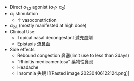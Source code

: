 - Direct α<sub>1,2</sub> agonist (α<sub>1</sub>> α<sub>2</sub>)
- α<sub>1</sub> stimulation
	- ↑ vasoconstriction
- α<sub>2A</sub> (mostly manifested at high dose)
- Clinical Use:
	- Topical nasal decongestant 減充血劑
	- Epistaxis 流鼻血
- Side effects
	- Rebound congestion 鼻塞(limit use to less than 3days)
	- “Rhinitis medicamentosa” 藥物性鼻炎
	- Headache
	- Insomnia 失眠
![[Pasted image 20230406122124.png]]
